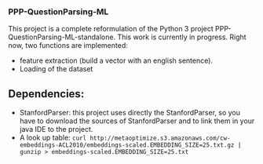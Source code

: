 ### PPP-QuestionParsing-ML

This project is a complete reformulation of the Python 3 project PPP-QuestionParsing-ML-standalone.
This work is currently in progress.
Right now, two functions are implemented:

* feature extraction (build a vector with an english sentence).
* Loading of the dataset

## Dependencies:

* StanfordParser: this project uses directly the StanfordParser, so you have to download the sources of StanfordParser and to link them in your java IDE to the project.
* A look up table: `curl http://metaoptimize.s3.amazonaws.com/cw-embeddings-ACL2010/embeddings-scaled.EMBEDDING_SIZE=25.txt.gz | gunzip > embeddings-scaled.EMBEDDING_SIZE=25.txt`
